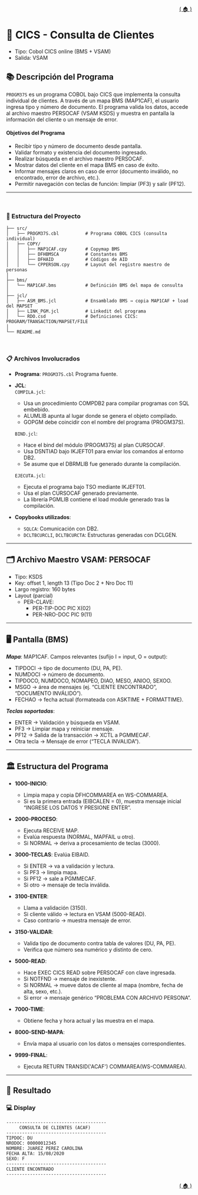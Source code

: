 <div style="text-align: right;">

[( 🏠 )](/)

</div>


# 📄 CICS - Consulta de Clientes
- Tipo: Cobol CICS online (BMS + VSAM)
- Salida: VSAM
## 📚 Descripción del Programa
`PROGM37S` es un programa COBOL bajo CICS que implementa la consulta individual de clientes.
A través de un mapa BMS (MAP1CAF), el usuario ingresa tipo y número de documento.
El programa valida los datos, accede al archivo maestro PERSOCAF (VSAM KSDS) y muestra en pantalla la información del cliente o un mensaje de error.

#### Objetivos del Programa
- Recibir tipo y número de documento desde pantalla.
- Validar formato y existencia del documento ingresado.
- Realizar búsqueda en el archivo maestro PERSOCAF.
- Mostrar datos del cliente en el mapa BMS en caso de éxito.
- Informar mensajes claros en caso de error (documento inválido, no encontrado, error de archivo, etc.).
- Permitir navegación con teclas de función: limpiar (PF3) y salir (PF12).

---

</br>

### 🚀 Estructura del Proyecto

```
├── src/
│   ├── PROGM37S.cbl          # Programa COBOL CICS (consulta individual)
│   ├── COPY/
│   │   ├── MAP1CAF.cpy       # Copymap BMS
│   │   ├── DFHBMSCA          # Constantes BMS
│   │   ├── DFHAID            # Códigos de AID
│   │   └── CPPERSON.cpy      # Layout del registro maestro de personas
│
├── bms/
│   └── MAP1CAF.bms           # Definición BMS del mapa de consulta
│
├── jcl/
│   ├── ASM_BMS.jcl           # Ensamblado BMS → copia MAP1CAF + load del MAPSET
│   ├── LINK_PGM.jcl          # Linkedit del programa
│   └── RDO.csd               # Definiciones CICS: PROGRAM/TRANSACTION/MAPSET/FILE
│
└── README.md
```
</br>

### 📋 Archivos Involucrados

- **Programa**: `PROGM37S.cbl` Programa fuente.
- **JCL**: \
`COMPILA.jcl`:
  - Usa un procedimiento COMPDB2 para compilar programas con SQL embebido.
  - ALUMLIB apunta al lugar donde se genera el objeto compilado.
  - GOPGM debe coincidir con el nombre del programa (PROGM37S).

  `BIND.jcl`: 
  - Hace el bind del módulo (PROGM37S) al plan CURSOCAF.
  - Usa DSNTIAD bajo IKJEFT01 para enviar los comandos al entorno DB2.
  - Se asume que el DBRMLIB fue generado durante la compilación.

  `EJECUTA.jcl`: 
  - Ejecuta el programa bajo TSO mediante IKJEFT01.
  - Usa el plan CURSOCAF generado previamente.
  - La librería PGMLIB contiene el load module generado tras la compilación.

- **Copybooks utilizados**:
  - `SQLCA`: Comunicación con DB2.
  - `DCLTBCURCLI`, `DCLTBCURCTA`: Estructuras generadas con DCLGEN.

---

## 🗂️ Archivo Maestro VSAM: PERSOCAF

- Tipo: KSDS
- Key: offset 1, length 13 (Tipo Doc 2 + Nro Doc 11)
- Largo registro: 160 bytes
- Layout (parcial)
  - PER-CLAVE:
    - PER-TIP-DOC    PIC X(02)
    - PER-NRO-DOC    PIC 9(11)

---

##  🖥️ Pantalla (BMS)

***Mapa***: MAP1CAF. Campos relevantes (sufijo I = input, O = output):
- TIPDOCI → tipo de documento (DU, PA, PE).
- NUMDOCI → número de documento.
- TIPDOCO, NUMDOCO, NOMAPEO, DIAO, MESO, ANIOO, SEXOO.
- MSGO → área de mensajes (ej. “CLIENTE ENCONTRADO”, “DOCUMENTO INVÁLIDO”).
- FECHAO → fecha actual (formateada con ASKTIME + FORMATTIME).

***Teclas soportadas***:
- ENTER → Validación y búsqueda en VSAM.
- PF3 → Limpiar mapa y reiniciar mensaje.
- PF12 → Salida de la transacción → XCTL a PGMMECAF.
- Otra tecla → Mensaje de error (“TECLA INVALIDA”).
---

## 🏛️ Estructura del Programa 

- **1000-INICIO**:
  - Limpia mapa y copia DFHCOMMAREA en WS-COMMAREA.
  - Si es la primera entrada (EIBCALEN = 0), muestra mensaje inicial “INGRESE LOS DATOS Y PRESIONE ENTER”.

- **2000-PROCESO**:
  - Ejecuta RECEIVE MAP.
  - Evalúa respuesta (NORMAL, MAPFAIL u otro).
  - Si NORMAL → deriva a procesamiento de teclas (3000).

- **3000-TECLAS**:
  Evalúa EIBAID.
  - Si ENTER → va a validación y lectura.
  - Si PF3 → limpia mapa.
  - Si PF12 → sale a PGMMECAF.
  - Si otro → mensaje de tecla inválida.

- **3100-ENTER**:
  - Llama a validación (3150).
  - Si cliente válido → lectura en VSAM (5000-READ).
  - Caso contrario → muestra mensaje de error.
- **3150-VALIDAR**:
  - Valida tipo de documento contra tabla de valores (DU, PA, PE).
  - Verifica que número sea numérico y distinto de cero.
- **5000-READ**:
  - Hace EXEC CICS READ sobre PERSOCAF con clave ingresada.
  - Si NOTFND → mensaje de inexistente.
  - Si NORMAL → mueve datos de cliente al mapa (nombre, fecha de alta, sexo, etc.).
  - Si error → mensaje genérico “PROBLEMA CON ARCHIVO PERSONA”.
- **7000-TIME**:
  - Obtiene fecha y hora actual y las muestra en el mapa.
- **8000-SEND-MAPA**:
  - Envía mapa al usuario con los datos o mensajes correspondientes.
- **9999-FINAL**:
  - Ejecuta RETURN TRANSID('ACAF') COMMAREA(WS-COMMAREA).

---


## 🎯 Resultado

### 💻️ Display 
```TEXT
--------------------------------------
     CONSULTA DE CLIENTES (ACAF)
--------------------------------------
TIPDOC: DU
NRODOC: 00000012345
NOMBRE: JUAREZ PEREZ CAROLINA
FECHA ALTA: 15/08/2020
SEXO: F
--------------------------------------
CLIENTE ENCONTRADO
--------------------------------------

```


<div style="text-align: right;">

[( 🏠 )](/)

</div>